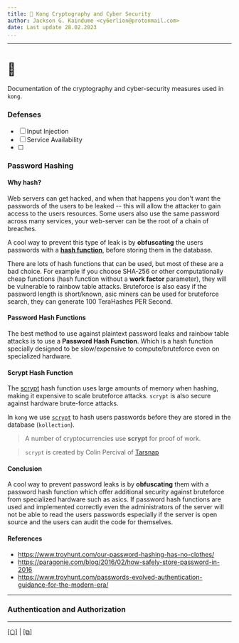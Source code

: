 ```yaml
---
title: 🔐 Kong Cryptography and Cyber Security
author: Jackson G. Kaindume <cy6erlion@protonmail.com>
date: Last update 28.02.2023
...
```

---

# 🔐

Documentation of the cryptography and cyber-security measures
used in `kong`.

### Defenses

- [ ] Input Injection
- [ ] Service Availability
- [ ] 


### Password Hashing

#### Why hash?

Web servers can get hacked, and when that happens you don't want the 
passwords of the users to be leaked -- this will allow the attacker 
to gain access to the users resources. Some users also use the same 
password across many services, your web-server can be the root of a 
chain of breaches.

A cool way to prevent this type of leak is by __obfuscating__ the 
users passwords with a [__hash function__](https://en.wikipedia.org/wiki/Hash_function),
before storing them in the database.

There are lots of hash functions that can be used, but most of these 
are a bad choice. For example if you choose SHA-256 or other 
computationally cheap functions (hash function without a __work factor__ 
parameter), they will be vulnerable to rainbow table attacks.
Bruteforce is also easy if the password length is short/known, 
asic miners can be used for bruteforce search, they can generate 100 
TeraHashes PER Second.

#### Password Hash Functions

The best method to use against plaintext password leaks and rainbow
table attacks is to use a __Password Hash Function__. Which is a hash 
function specially designed to be slow/expensive to compute/bruteforce
even on specialized hardware.

#### Scrypt Hash Function

The [scrypt](https://www.tarsnap.com/scrypt.html) hash function uses large amounts of memory when hashing, 
making it expensive to scale bruteforce attacks. `scrypt` is also 
secure against hardware brute-force attacks.

In `kong` we use [`scrypt`](https://github.com/RustCrypto/password-hashes/tree/master/scrypt)
to hash users passwords before they are stored in the database (`kollection`).

> A number of cryptocurrencies use __scrypt__ for proof of work.

> `scrypt` is created by Colin Percival of [Tarsnap](https://en.wikipedia.org/wiki/Tarsnap)

#### Conclusion

A cool way to prevent password leaks is by __obfuscating__ them
with a password hash function which offer additional security 
against bruteforce from specialized hardware such as asics. If 
password hash functions are used and implemented correctly even the 
administrators of the server will not be able to read the users 
passwords especially if the server is open source and the users can
audit the code for themselves.

#### References

- <https://www.troyhunt.com/our-password-hashing-has-no-clothes/>
- <https://paragonie.com/blog/2016/02/how-safely-store-password-in-2016>
- <https://www.troyhunt.com/passwords-evolved-authentication-guidance-for-the-modern-era/>

___

### Authentication and Authorization


---

[[⬡]](./index.html) | [[⧉]](https://kwatafana.codeberg.page/)
